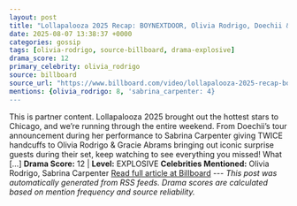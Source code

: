 ```yaml
---
layout: post
title: "Lollapalooza 2025 Recap: BOYNEXTDOOR, Olivia Rodrigo, Doechii & More Heat Up Chicago | All Access | Billboard News"
date: 2025-08-07 13:38:37 +0000
categories: gossip
tags: [olivia-rodrigo, source-billboard, drama-explosive]
drama_score: 12
primary_celebrity: olivia_rodrigo
source: billboard
source_url: "https://www.billboard.com/video/lollapalooza-2025-recap-boynextdoor-more-heat-up-chicago/"
mentions: {olivia_rodrigo: 8, 'sabrina_carpenter: 4}
---
```


This is partner content. Lollapalooza 2025 brought out the hottest stars to Chicago, and we’re running through the entire weekend. From Doechii’s tour announcement during her performance to Sabrina Carpenter giving TWICE handcuffs to Olivia Rodrigo & Gracie Abrams bringing out iconic surprise guests during their set, keep watching to see everything you missed! What […] **Drama Score:** 12 | **Level:** EXPLOSIVE **Celebrities Mentioned:** Olivia Rodrigo, Sabrina Carpenter [Read full article at Billboard](https://www.billboard.com/video/lollapalooza-2025-recap-boynextdoor-more-heat-up-chicago/) --- *This post was automatically generated from RSS feeds. Drama scores are calculated based on mention frequency and source reliability.*